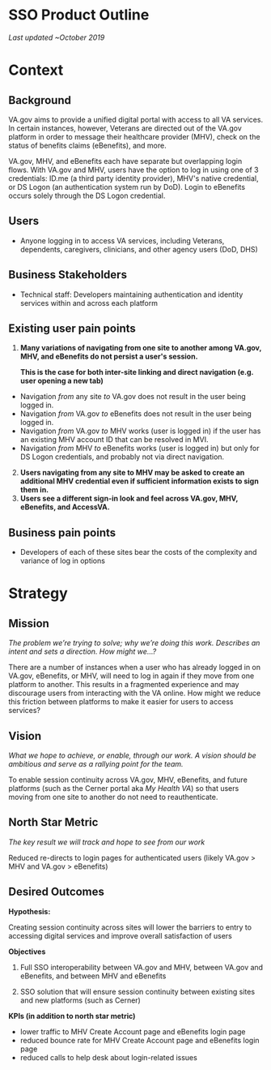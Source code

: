 # SSO Product Outline

_Last updated ~October 2019_


# Context


## Background

VA.gov aims to provide a unified digital portal with access to all VA services. In certain instances, however, Veterans are directed out of the VA.gov platform in order to message their healthcare provider (MHV), check on the status of benefits claims (eBenefits), and more. 

VA.gov, MHV, and eBenefits each have separate but overlapping login flows. With VA.gov and MHV, users have the option to log in using one of 3 credentials: ID.me (a third party identity provider), MHV's native credential, or DS Logon (an authentication system run by DoD). Login to eBenefits occurs solely through the DS Logon credential. 


## Users

*   Anyone logging in to access VA services, including Veterans, dependents, caregivers, clinicians, and other agency users (DoD, DHS)


## Business Stakeholders

*   Technical staff: Developers maintaining authentication and identity services within and across each platform


##  Existing user pain points



1. **Many variations of navigating from one site to another among VA.gov, MHV, and eBenefits do not persist a user's session.**

    **This is the case  for both inter-site linking and direct navigation (e.g. user opening a new tab)**

*   Navigation _from_ any site _to_ VA.gov does not result in the user being logged in.
*   Navigation _from_ VA.gov _to_ eBenefits does not result in the user being logged in.
*   Navigation _from_ VA.gov _to_ MHV works (user is logged in) if the user has an existing MHV account ID that can be resolved in MVI.
*   Navigation _from_ MHV _to_ eBenefits works (user is logged in) but only for DS Logon credentials, and probably not via direct navigation.
2. **Users navigating from any site to MHV may be asked to create an additional MHV credential even if sufficient information exists to sign them in.**
3. **Users see a different sign-in look and feel across VA.gov, MHV, eBenefits, and AccessVA.**


## Business pain points



*   Developers of each of these sites bear the costs of the complexity and variance of log in options


# Strategy


## Mission

_The problem we’re trying to solve; why we’re doing this work. Describes an intent and sets a direction. How might we...?_

There are a number of instances when a user who has already logged in on VA.gov, eBenefits, or MHV, will need to log in again if they move from one platform to another. This results in a fragmented experience and may discourage users from interacting with the VA online. How might we reduce this friction between platforms to make it easier for users to access services?


## Vision

_What we hope to achieve, or enable, through our work. A vision should be ambitious and serve as a rallying point for the team._

To enable session continuity across VA.gov, MHV, eBenefits, and future platforms (such as the Cerner portal aka _My Health VA_) so that users moving from one site to another do not need to reauthenticate.


## North Star Metric

_The key result we will track and hope to see from our work_

Reduced re-directs to login pages for authenticated users (likely VA.gov > MHV and VA.gov > eBenefits)


## Desired Outcomes

**Hypothesis:**

Creating session continuity across sites will lower the barriers to entry to accessing digital services and improve overall satisfaction of users

**Objectives**

1. Full SSO interoperability between VA.gov and MHV, between VA.gov and eBenefits, and between MHV and eBenefits

2. SSO solution that will ensure session continuity between existing sites and new platforms (such as Cerner)

**KPIs (in addition to north star metric)**

*   lower traffic to MHV Create Account page and eBenefits login page
*   reduced bounce rate for MHV Create Account page and eBenefits login page
*   reduced calls to help desk about login-related issues


